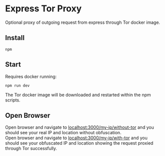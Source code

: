 # Express Tor Proxy
Optional proxy of outgoing request from express through Tor docker image.

## Install
```
npm
```

## Start
Requires docker running:
```
npm run dev
```
The Tor docker image will be downloaded and restarted within the npm scripts.

## Open Browser
Open browser and navigate to [localhost:3000/my-ip/without-tor](http://localhost:3000/my-ip/without-tor) and you should see your real IP and location without obfuscation.  
Open browser and navigate to [localhost:3000/my-ip/with-tor](http://localhost:3000/my-ip/without-tor) and you should see your obfuscated IP and location showing the request proxied through Tor successfully. 